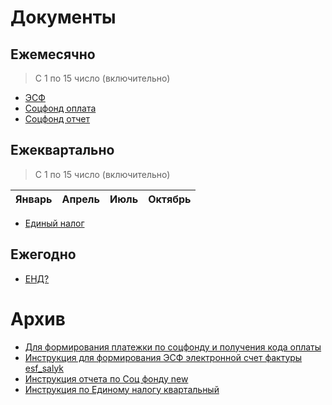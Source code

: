 # Документы

## Ежемесячно

> С 1 по 15 число (включительно)

- [ЭСФ](./instructions/esf.md)
- [Соцфонд оплата](./instructions/socfond_platezhka.md)
- [Соцфонд отчет](./instructions/socfond_report.md)

## Ежеквартально

> С 1 по 15 число (включительно)

| Январь | Апрель | Июль | Октябрь |
| ------ | ------ | ---- | ------- |

- [Единый налог]()

## Ежегодно

> 

- [ЕНД?]()

# Архив
- [Для формирования платежки по соцфонду и получения кода оплаты](./instructions/archive/Для_формир_платежки_по_соц_фонду_и_получения_кода_оплаты.docx)
- [Инструкция для формирования ЭСФ электронной счет фактуры esf_salyk](./instructions/archive/Инструкция_для_формирования_ЭСФ_электронной_счет_фактурыesf_salyk.pdf)
- [Инструкция отчета по Соц фонду new](./instructions/archive/Инструкция_отчета_по_Соц_фонду_new.docx)
- [Инструкция по Единому налогу квартальный](./instructions/archive/Инструкция_по_Единому_налогу_квартальный.docx)

